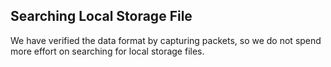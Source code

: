 ## Searching Local Storage File

We have verified the data format by capturing packets, so we do not spend more effort on searching for local storage files.
